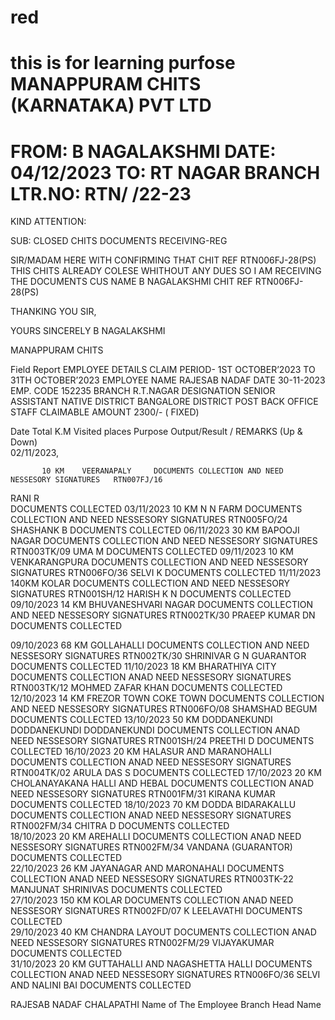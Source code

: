 # red
this is for learning purfose
MANAPPURAM CHITS (KARNATAKA) PVT LTD         
 ===========================================================================                                                                                                                                                                                                                                                                                 
FROM: B NAGALAKSHMI                                                                  DATE:    04/12/2023
TO: RT NAGAR BRANCH                                                                  LTR.NO: RTN/           /22-23
===========================================================================
                                                        

KIND ATTENTION: 


 SUB: CLOSED CHITS DOCUMENTS RECEIVING-REG 

SIR/MADAM
                      HERE WITH CONFIRMING THAT CHIT REF RTN006FJ-28(PS)  THIS  CHITS ALREADY COLESE WHITHOUT ANY DUES SO  I AM RECEIVING THE     DOCUMENTS 
CUS NAME   B NAGALAKSHMI 
CHIT REF      RTN006FJ-28(PS)
 

THANKING YOU SIR,

YOURS SINCERELY
B NAGALAKSHMI



	

MANAPPURAM CHITS 

Field Report
EMPLOYEE DETAILS	CLAIM PERIOD- 1ST OCTOBER’2023 TO 31TH OCTOBER’2023
EMPLOYEE NAME	RAJESAB NADAF 	DATE	30-11-2023
EMP. CODE	152235	BRANCH	R.T.NAGAR
DESIGNATION	SENIOR ASSISTANT	NATIVE DISTRICT	BANGALORE DISTRICT
POST	BACK OFFICE STAFF	CLAIMABLE AMOUNT	2300/- ( FIXED)

Date	Total K.M	Visited places	Purpose	Output/Result / REMARKS
 	(Up & Down)	 	 	 
02/11/2023,    

	       10 KM 	VEERANAPALY 	DOCUMENTS COLLECTION AND NEED NESSESORY SIGNATURES	 RTN007FJ/16
RANI R  
DOCUMENTS COLLECTED
 03/11/2023	10 KM	N N  FARM	DOCUMENTS COLLECTION AND NEED NESSESORY SIGNATURES	RTN005FO/24
SHASHANK B 
DOCUMENTS COLLECTED
06/11/2023	30 KM	BAPOOJI NAGAR	DOCUMENTS COLLECTION AND NEED NESSESORY SIGNATURES	RTN003TK/09
UMA M
DOCUMENTS COLLECTED
09/11/2023	10 KM	VENKARANGPURA	DOCUMENTS COLLECTION AND NEED NESSESORY SIGNATURES	RTN006FO/36
SELVI K
DOCUMENTS COLLECTED
11/11/2023	140KM	KOLAR	DOCUMENTS COLLECTION AND NEED NESSESORY SIGNATURES	RTN001SH/12
 HARISH K N
DOCUMENTS COLLECTED 
09/10/2023 	        14 KM	BHUVANESHVARI NAGAR	DOCUMENTS COLLECTION AND NEED NESSESORY SIGNATURES	RTN002TK/30
PRAEEP KUMAR DN
DOCUMENTS COLLECTED

09/10/2023	68 KM	GOLLAHALLI	DOCUMENTS COLLECTION AND NEED NESSESORY SIGNATURES	 RTN002TK/30
SHRINIVAR G N
GUARANTOR
DOCUMENTS COLLECTED
11/10/2023 	 18 KM 	BHARATHIYA CITY	DOCUMENTS COLLECTION ANAD NEED NESSESORY SIGNATURES	RTN003TK/12
MOHMED ZAFAR KHAN
DOCUMENTS COLLECTED
12/10/2023	14 KM	FREZOR TOWN
COKE TOWN	DOCUMENTS COLLECTION AND NEED NESSESORY SIGNATURES	RTN006FO/08
SHAMSHAD BEGUM
DOCUMENTS COLLECTED
13/10/2023	50 KM	DODDANEKUNDI
DODDANEKUNDI
DODDANEKUNDI	DOCUMENTS COLLECTION ANAD NEED NESSESORY SIGNATURES	RTN001SH/24
PREETHI D
DOCUMENTS COLLECTED
16/10/2023 	20 KM	HALASUR
AND  MARANOHALLI	DOCUMENTS COLLECTION ANAD NEED NESSESORY SIGNATURES	RTN004TK/02
ARULA DAS S
DOCUMENTS COLLECTED 
17/10/2023	20 KM	CHOLANAYAKANA
HALLI AND HEBAL	DOCUMENTS COLLECTION ANAD NEED NESSESORY SIGNATURES	RTN001FM/31
KIRANA KUMAR
     DOCUMENTS COLLECTED
18/10/2023	 70 KM	DODDA BIDARAKALLU	 DOCUMENTS COLLECTION ANAD NEED NESSESORY SIGNATURES	RTN002FM/34
CHITRA D
DOCUMENTS COLLECTED  
18/10/2023	 20 KM	AREHALLI 	DOCUMENTS COLLECTION ANAD NEED NESSESORY SIGNATURES	RTN002FM/34
VANDANA (GUARANTOR)
DOCUMENTS COLLECTED  
22/10/2023	        26 KM	JAYANAGAR AND MARONAHALI 	DOCUMENTS COLLECTION ANAD NEED NESSESORY SIGNATURES	RTN003TK-22
MANJUNAT SHRINIVAS
DOCUMENTS COLLECTED   
27/10/2023	        150 KM	 KOLAR	DOCUMENTS COLLECTION ANAD NEED NESSESORY SIGNATURES	RTN002FD/07
K LEELAVATHI
DOCUMENTS COLLECTED   
29/10/2023	       40 KM 	CHANDRA LAYOUT	DOCUMENTS COLLECTION ANAD NEED NESSESORY SIGNATURES	RTN002FM/29
VIJAYAKUMAR
DOCUMENTS COLLECTED    
31/10/2023	     20 KM	GUTTAHALLI AND 
NAGASHETTA HALLI	DOCUMENTS COLLECTION ANAD NEED NESSESORY SIGNATURES	RTN006FO/36
SELVI AND NALINI BAI 
DOCUMENTS COLLECTED   

RAJESAB NADAF	CHALAPATHI
Name  of The Employee	Branch Head Name

			
	

 

 

